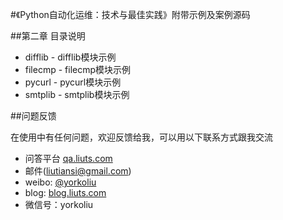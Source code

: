 #《Python自动化运维：技术与最佳实践》附带示例及案例源码

##第二章 目录说明
+ difflib - difflib模块示例
+ filecmp - filecmp模块示例
+ pycurl - pycurl模块示例
+ smtplib - smtplib模块示例

##问题反馈

在使用中有任何问题，欢迎反馈给我，可以用以下联系方式跟我交流

* 问答平台 [qa.liuts.com](http://qa.liuts.com)
* 邮件(liutiansi@gmail.com)
* weibo: [@yorkoliu](http://weibo.com/u/1775431677)
* blog: [blog.liuts.com](http://blog.liuts.com)
* 微信号：yorkoliu